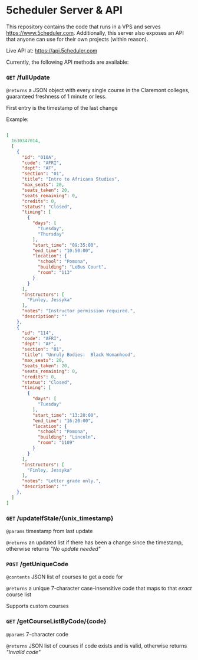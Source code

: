 # 5cheduler Server & API
This repository contains the code that runs in a VPS and serves https://www.5cheduler.com.
Additionally, this server also exposes an API that anyone can use for their own projects (within reason).

Live API at: https://api.5cheduler.com


Currently, the following API methods are available:
### `GET` /fullUpdate
`@returns` a JSON object with every single course in the Claremont colleges, guaranteed freshness of 1 minute or less.

First entry is the timestamp of the last change

Example:
```json

[
  1630347014,
  [
    {
      "id": "010A",
      "code": "AFRI",
      "dept": "AF",
      "section": "01",
      "title": "Intro to Africana Studies",
      "max_seats": 20,
      "seats_taken": 20,
      "seats_remaining": 0,
      "credits": 0,
      "status": "Closed",
      "timing": [
        {
          "days": [
            "Tuesday",
            "Thursday"
          ],
          "start_time": "09:35:00",
          "end_time": "10:50:00",
          "location": {
            "school": "Pomona",
            "building": "LeBus Court",
            "room": "113"
          }
        }
      ],
      "instructors": [
        "Finley, Jessyka"
      ],
      "notes": "Instructor permission required.",
      "description": ""
    },
    {
      "id": "114",
      "code": "AFRI",
      "dept": "AF",
      "section": "01",
      "title": "Unruly Bodies:  Black Womanhood",
      "max_seats": 20,
      "seats_taken": 20,
      "seats_remaining": 0,
      "credits": 0,
      "status": "Closed",
      "timing": [
        {
          "days": [
            "Tuesday"
          ],
          "start_time": "13:20:00",
          "end_time": "16:20:00",
          "location": {
            "school": "Pomona",
            "building": "Lincoln",
            "room": "1109"
          }
        }
      ],
      "instructors": [
        "Finley, Jessyka"
      ],
      "notes": "Letter grade only.",
      "description": ""
    },
  ]
]
```

### `GET` /updateIfStale/{unix_timestamp}
`@params` timestamp from last update

`@returns` an updated list if there has been a change since the timestamp, otherwise returns *"No update needed"*

### `POST` /getUniqueCode
`@contents` JSON list of courses to get a code for

`@returns` a unique 7-character case-insensitive code that maps to that *exact* course list

Supports custom courses

### `GET` /getCourseListByCode/{code}
`@params` 7-character code

`@returns` JSON list of courses if code exists and is valid, otherwise returns *"Invalid code"*